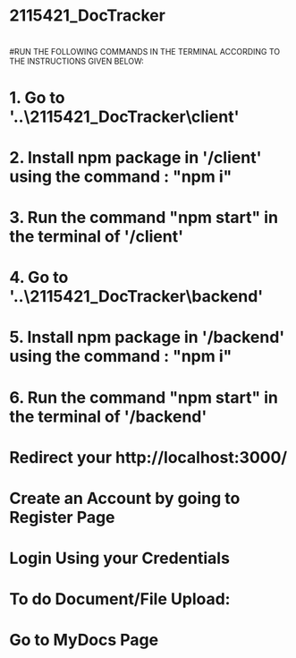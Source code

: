 # 2115421_DocTracker
#
#RUN THE FOLLOWING COMMANDS IN THE TERMINAL ACCORDING TO THE INSTRUCTIONS GIVEN BELOW:
#
# 1. Go to '..\2115421_DocTracker\client'
# 2. Install npm package in '/client' using the command : "npm i"
# 3. Run the command "npm start" in the terminal of '/client'
#
# 4. Go to '..\2115421_DocTracker\backend'
# 5. Install npm package in '/backend' using the command : "npm i"
# 6. Run the command "npm start" in the terminal of '/backend'
#
# Redirect your http://localhost:3000/
# Create an Account by going to Register Page
# Login Using your Credentials
# 
#
# To do Document/File Upload:
# Go to MyDocs Page
